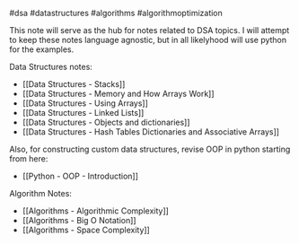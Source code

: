 #dsa #datastructures #algorithms #algorithmoptimization 

This note will serve as the hub for notes related to DSA topics. I will attempt to keep these notes language agnostic, but in all likelyhood will use python for the examples.

Data Structures notes:
- [[Data Structures - Stacks]]
- [[Data Structures - Memory and How Arrays Work]]
- [[Data Structures - Using Arrays]]
- [[Data Structures - Linked Lists]]
- [[Data Structures - Objects and dictionaries]]
- [[Data Structures - Hash Tables Dictionaries and Associative Arrays]]

Also, for constructing custom data structures, revise OOP in python starting from here:
- [[Python - OOP - Introduction]]

Algorithm Notes:
- [[Algorithms - Algorithmic Complexity]]
- [[Algorithms - Big O Notation]]
- [[Algorithms - Space Complexity]]